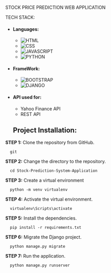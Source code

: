 STOCK PRICE PREDICTION WEB APPLICATION

TECH STACK:

- #### Languages:
  - ![HTML](https://img.shields.io/badge/HTML5-E34F26?style=for-the-badge&logo=html5&logoColor=white)
  - ![CSS](https://img.shields.io/badge/CSS3-1572B6?style=for-the-badge&logo=css3&logoColor=white)
  - ![JAVASCRIPT](https://img.shields.io/badge/JavaScript-323330?style=for-the-badge&logo=javascript&logoColor=F7DF1E)
  - ![PYTHON](https://img.shields.io/badge/Python-FFD43B?style=for-the-badge&logo=python&logoColor=darkgreen)
- #### FrameWork:
  - ![BOOTSTRAP](https://img.shields.io/badge/Bootstrap-563D7C?style=for-the-badge&logo=bootstrap&logoColor=white)
  - ![DJANGO](https://img.shields.io/badge/Django-092E20?style=for-the-badge&logo=django&logoColor=green)
 

- #### API used for:
  - Yahoo Finance API 
  - REST API
 
  ## Project Installation:
**STEP 1:** Clone the repository from GitHub.
```
  git 
```

**STEP 2:** Change the directory to the repository.
```
  cd Stock-Prediction-System-Application
```

**STEP 3:** Create a virtual environment
```
  python -m venv virtualenv
```


**STEP 4:** Activate the virtual environment.
```
  virtualenv\Scripts\activate
```


**STEP 5:** Install the dependencies.
```
  pip install -r requirements.txt
```

**STEP 6:** Migrate the Django project.
```
  python manage.py migrate
```

**STEP 7:** Run the application.
```
  python manage.py runserver
```


